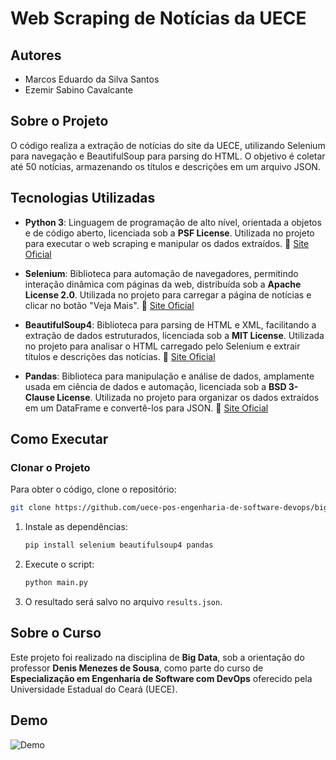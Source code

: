 # Web Scraping de Notícias da UECE

## Autores
- Marcos Eduardo da Silva Santos  
- Ezemir Sabino Cavalcante  

## Sobre o Projeto

O código realiza a extração de notícias do site da UECE, utilizando Selenium para navegação e BeautifulSoup para parsing do HTML. O objetivo é coletar até 50 notícias, armazenando os títulos e descrições em um arquivo JSON.

## Tecnologias Utilizadas  

- **Python 3**: Linguagem de programação de alto nível, orientada a objetos e de código aberto, licenciada sob a **PSF License**. Utilizada no projeto para executar o web scraping e manipular os dados extraídos. 🔗 [Site Oficial](https://www.python.org/)  

- **Selenium**: Biblioteca para automação de navegadores, permitindo interação dinâmica com páginas da web, distribuída sob a **Apache License 2.0**. Utilizada no projeto para carregar a página de notícias e clicar no botão "Veja Mais". 🔗 [Site Oficial](https://www.selenium.dev/)  

- **BeautifulSoup4**: Biblioteca para parsing de HTML e XML, facilitando a extração de dados estruturados, licenciada sob a **MIT License**. Utilizada no projeto para analisar o HTML carregado pelo Selenium e extrair títulos e descrições das notícias. 🔗 [Site Oficial](https://www.crummy.com/software/BeautifulSoup/)  

- **Pandas**: Biblioteca para manipulação e análise de dados, amplamente usada em ciência de dados e automação, licenciada sob a **BSD 3-Clause License**. Utilizada no projeto para organizar os dados extraídos em um DataFrame e convertê-los para JSON. 🔗 [Site Oficial](https://pandas.pydata.org/)

## Como Executar

### Clonar o Projeto
Para obter o código, clone o repositório:
```sh
git clone https://github.com/uece-pos-engenharia-de-software-devops/bigdata-webscraping.git
```
1. Instale as dependências:
   ```sh
   pip install selenium beautifulsoup4 pandas
   ```
2. Execute o script:
   ```sh
   python main.py
   ```
3. O resultado será salvo no arquivo `results.json`.

## Sobre o Curso
Este projeto foi realizado na disciplina de **Big Data**, sob a orientação do professor **Denis Menezes de Sousa**, como parte do curso de **Especialização em Engenharia de Software com DevOps** oferecido pela Universidade Estadual do Ceará (UECE).

## Demo
![Demo](demo.gif)

